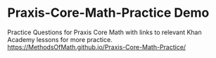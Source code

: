 # Praxis-Core-Math-Practice Demo
Practice Questions for Praxis Core Math with links to relevant Khan Academy lessons for more practice.
https://MethodsOfMath.github.io/Praxis-Core-Math-Practice/
